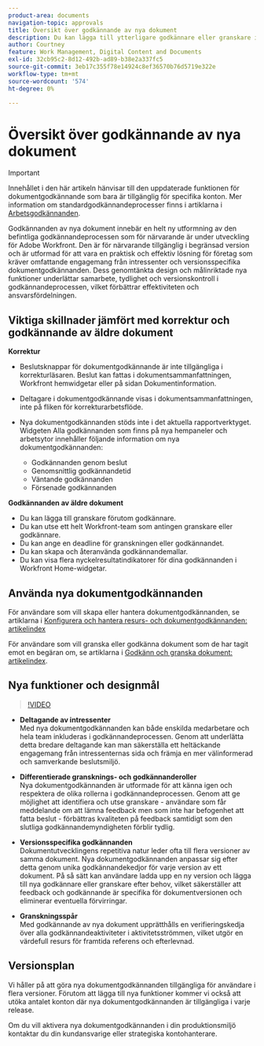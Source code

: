 ```yaml
---
product-area: documents
navigation-topic: approvals
title: Översikt över godkännande av nya dokument
description: Du kan lägga till ytterligare godkännare eller granskare i ett dokument som redan har väntande godkännanden.
author: Courtney
feature: Work Management, Digital Content and Documents
exl-id: 32cb95c2-8d12-492b-ad89-b38e2a337fc5
source-git-commit: 3eb17c355f78e14924c8ef36570b76d5719e322e
workflow-type: tm+mt
source-wordcount: '574'
ht-degree: 0%

---
```


# Översikt över godkännande av nya dokument

>[!IMPORTANT]
>
>Innehållet i den här artikeln hänvisar till den uppdaterade funktionen för dokumentgodkännande som bara är tillgänglig för specifika konton. Mer information om standardgodkännandeprocesser finns i artiklarna i [Arbetsgodkännanden](/help/quicksilver/review-and-approve-work/manage-approvals/manage-approvals.md).

Godkännanden av nya dokument innebär en helt ny utformning av den befintliga godkännandeprocessen som för närvarande är under utveckling för Adobe Workfront. Den är för närvarande tillgänglig i begränsad version och är utformad för att vara en praktisk och effektiv lösning för företag som kräver omfattande engagemang från intressenter och versionsspecifika dokumentgodkännanden. Dess genomtänkta design och målinriktade nya funktioner underlättar samarbete, tydlighet och versionskontroll i godkännandeprocessen, vilket förbättrar effektiviteten och ansvarsfördelningen.

## Viktiga skillnader jämfört med korrektur och godkännande av äldre dokument

**Korrektur**

* Beslutsknappar för dokumentgodkännande är inte tillgängliga i korrekturläsaren. Beslut kan fattas i dokumentsammanfattningen, Workfront hemwidgetar eller på sidan Dokumentinformation.
* Deltagare i dokumentgodkännande visas i dokumentsammanfattningen, inte på fliken för korrekturarbetsflöde.
* Nya dokumentgodkännanden stöds inte i det aktuella rapportverktyget. Widgeten Alla godkännanden som finns på nya hempaneler och arbetsytor innehåller följande information om nya dokumentgodkännanden:

   * Godkännanden genom beslut
   * Genomsnittlig godkännandetid
   * Väntande godkännanden
   * Försenade godkännanden

**Godkännanden av äldre dokument**

* Du kan lägga till granskare förutom godkännare.
* Du kan utse ett helt Workfront-team som antingen granskare eller godkännare.
* Du kan ange en deadline för granskningen eller godkännandet.
* Du kan skapa och återanvända godkännandemallar.
* Du kan visa flera nyckelresultatindikatorer för dina godkännanden i Workfront Home-widgetar.

## Använda nya dokumentgodkännanden

För användare som vill skapa eller hantera dokumentgodkännanden, se artiklarna i [Konfigurera och hantera resurs- och dokumentgodkännanden: artikelindex](/help/quicksilver/review-and-approve-work/document-reviews-and-approvals/manage-document-approvals/set-up-and-manage-doc-asset-approvals-toc.md)

För användare som vill granska eller godkänna dokument som de har tagit emot en begäran om, se artiklarna i [Godkänn och granska dokument: artikelindex](/help/quicksilver/review-and-approve-work/document-reviews-and-approvals/review-and-approve-documents/review-documents-toc.md).

## Nya funktioner och designmål

>[!VIDEO](https://video.tv.adobe.com/v/3420544/)

* **Deltagande av intressenter**\
    Med nya dokumentgodkännanden kan både enskilda medarbetare och hela team inkluderas i godkännandeprocessen. Genom att underlätta detta bredare deltagande kan man säkerställa ett heltäckande engagemang från intressenternas sida och främja en mer välinformerad och samverkande beslutsmiljö.

* **Differentierade gransknings- och godkännanderoller**\
    Nya dokumentgodkännanden är utformade för att känna igen och respektera de olika rollerna i godkännandeprocessen. Genom att ge möjlighet att identifiera och utse granskare - användare som får meddelande om att lämna feedback men som inte har befogenhet att fatta beslut - förbättras kvaliteten på feedback samtidigt som den slutliga godkännandemyndigheten förblir tydlig.

* **Versionsspecifika godkännanden**\
    Dokumentutvecklingens repetitiva natur leder ofta till flera versioner av samma dokument. Nya dokumentgodkännanden anpassar sig efter detta genom unika godkännandekedjor för varje version av ett dokument. På så sätt kan användare ladda upp en ny version och lägga till nya godkännare eller granskare efter behov, vilket säkerställer att feedback och godkännande är specifika för dokumentversionen och eliminerar eventuella förvirringar.

* **Granskningsspår**\
    Med godkännande av nya dokument upprätthålls en verifieringskedja över alla godkännandeaktiviteter i aktivitetsströmmen, vilket utgör en värdefull resurs för framtida referens och efterlevnad.

## Versionsplan

Vi håller på att göra nya dokumentgodkännanden tillgängliga för användare i flera versioner. Förutom att lägga till nya funktioner kommer vi också att utöka antalet konton där nya dokumentgodkännanden är tillgängliga i varje release.

Om du vill aktivera nya dokumentgodkännanden i din produktionsmiljö kontaktar du din kundansvarige eller strategiska kontohanterare.



